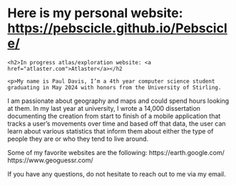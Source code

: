 

<html>
  <body>
    <h1>Here is my personal website: <a href="https://pebscicle.github.io/Pebscicle/">https://pebscicle.github.io/Pebscicle/</a></h1>

    <h2>In progress atlas/exploration website: <a href="atlaster.com">Atlaster</a></h2

    <p>My name is Paul Davis, I’m a 4th year computer science student graduating in May 2024 with honors from the University of Stirling.
I am passionate about geography and maps and could spend hours looking at them.
In my last year at university, I wrote a 14,000 dissertation documenting the creation from start to finish of a mobile application
that tracks a user’s movements over time and based off that data,
the user can learn about various statistics that inform them about either the type of people they are or who they tend to live around.</p>

  <p>Some of my favorite websites are the following: 
https://earth.google.com/ 
https://www.geoguessr.com/</p>

  <p>If you have any questions, do not hesitate to reach out to me via my email.</p>
  
  </body>
</html>

